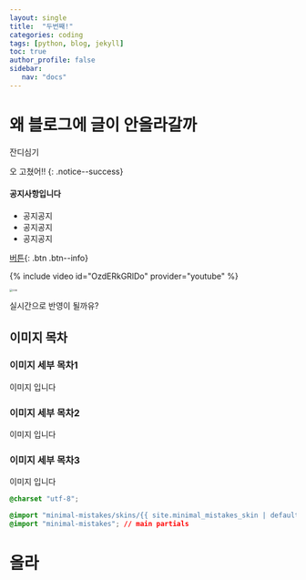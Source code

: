 ```yaml
---
layout: single
title:  "두번째!"
categories: coding
tags: [python, blog, jekyll]
toc: true
author_profile: false
sidebar:
   nav: "docs"
---
```


# 왜 블로그에 글이 안올라갈까
잔디심기

오 고쳤어!!
{: .notice--success}

<div class="notice--success">
<h4>공지사항입니다</h4>
<ul>
  <li>공지공지</li>
  <li>공지공지</li>
  <li>공지공지</li>
  </ul>
</div>

[버튼](https://google.com){: .btn .btn--info}

{% include video id="OzdERkGRlDo" provider="youtube" %}


<img src="../../images/13-03-2022-first/coe-16472651770811.jpg" alt="coe" style="zoom:33%;" />

실시간으로 반영이 될까유?







## 이미지 목차

### 이미지 세부 목차1

이미지 입니다

### 이미지 세부 목차2

이미지 입니다

### 이미지 세부 목차3

이미지 입니다



```css
@charset "utf-8";

@import "minimal-mistakes/skins/{{ site.minimal_mistakes_skin | default: 'default' }}"; // skin
@import "minimal-mistakes"; // main partials
```

# 올라

